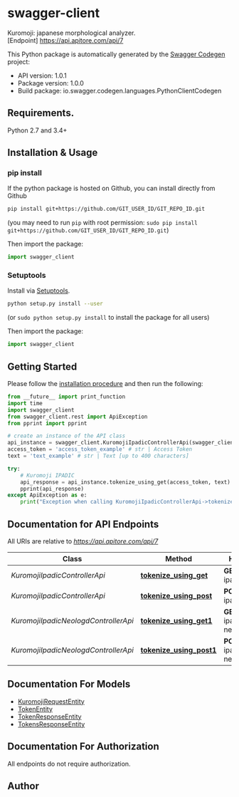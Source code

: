 # swagger-client
Kuromoji: japanese morphological analyzer.<BR />[Endpoint] https://api.apitore.com/api/7

This Python package is automatically generated by the [Swagger Codegen](https://github.com/swagger-api/swagger-codegen) project:

- API version: 1.0.1
- Package version: 1.0.0
- Build package: io.swagger.codegen.languages.PythonClientCodegen

## Requirements.

Python 2.7 and 3.4+

## Installation & Usage
### pip install

If the python package is hosted on Github, you can install directly from Github

```sh
pip install git+https://github.com/GIT_USER_ID/GIT_REPO_ID.git
```
(you may need to run `pip` with root permission: `sudo pip install git+https://github.com/GIT_USER_ID/GIT_REPO_ID.git`)

Then import the package:
```python
import swagger_client 
```

### Setuptools

Install via [Setuptools](http://pypi.python.org/pypi/setuptools).

```sh
python setup.py install --user
```
(or `sudo python setup.py install` to install the package for all users)

Then import the package:
```python
import swagger_client
```

## Getting Started

Please follow the [installation procedure](#installation--usage) and then run the following:

```python
from __future__ import print_function
import time
import swagger_client
from swagger_client.rest import ApiException
from pprint import pprint

# create an instance of the API class
api_instance = swagger_client.KuromojiIpadicControllerApi(swagger_client.ApiClient(configuration))
access_token = 'access_token_example' # str | Access Token
text = 'text_example' # str | Text [up to 400 characters]

try:
    # Kuromoji IPADIC
    api_response = api_instance.tokenize_using_get(access_token, text)
    pprint(api_response)
except ApiException as e:
    print("Exception when calling KuromojiIpadicControllerApi->tokenize_using_get: %s\n" % e)

```

## Documentation for API Endpoints

All URIs are relative to *https://api.apitore.com/api/7*

Class | Method | HTTP request | Description
------------ | ------------- | ------------- | -------------
*KuromojiIpadicControllerApi* | [**tokenize_using_get**](docs/KuromojiIpadicControllerApi.md#tokenize_using_get) | **GET** /kuromoji-ipadic/tokenize | Kuromoji IPADIC
*KuromojiIpadicControllerApi* | [**tokenize_using_post**](docs/KuromojiIpadicControllerApi.md#tokenize_using_post) | **POST** /kuromoji-ipadic/tokenize | Kuromoji IPADIC
*KuromojiIpadicNeologdControllerApi* | [**tokenize_using_get1**](docs/KuromojiIpadicNeologdControllerApi.md#tokenize_using_get1) | **GET** /kuromoji-ipadic-neologd/tokenize | Kuromoji IPADIC NEologd
*KuromojiIpadicNeologdControllerApi* | [**tokenize_using_post1**](docs/KuromojiIpadicNeologdControllerApi.md#tokenize_using_post1) | **POST** /kuromoji-ipadic-neologd/tokenize | Kuromoji IPADIC NEologd


## Documentation For Models

 - [KuromojiRequestEntity](docs/KuromojiRequestEntity.md)
 - [TokenEntity](docs/TokenEntity.md)
 - [TokenResponseEntity](docs/TokenResponseEntity.md)
 - [TokensResponseEntity](docs/TokensResponseEntity.md)


## Documentation For Authorization

 All endpoints do not require authorization.


## Author



